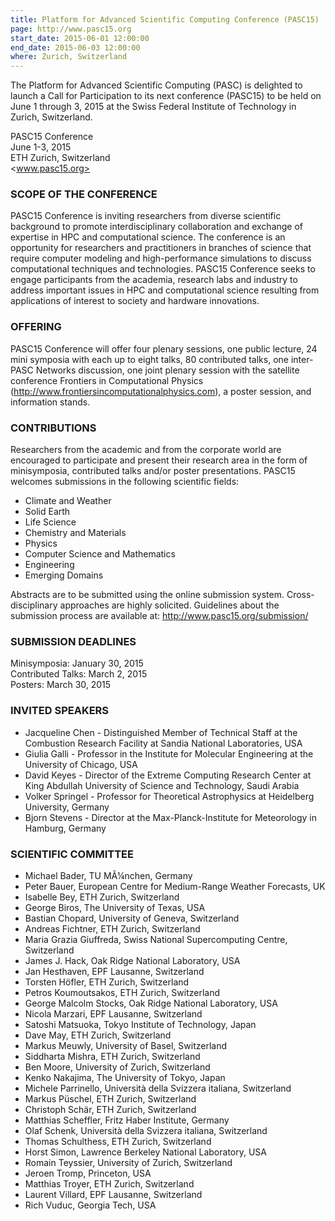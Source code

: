 ```yaml
---
title: Platform for Advanced Scientific Computing Conference (PASC15)
page: http://www.pasc15.org
start_date: 2015-06-01 12:00:00
end_date: 2015-06-03 12:00:00
where: Zurich, Switzerland
---
```


The Platform for Advanced Scientific Computing (PASC) is delighted to launch a
Call for Participation to its next conference (PASC15) to be held on June 1
through 3, 2015 at the Swiss Federal Institute of Technology in Zurich,
Switzerland.

PASC15 Conference  
June 1-3, 2015  
ETH Zurich, Switzerland  
<www.pasc15.org>


### SCOPE OF THE CONFERENCE

PASC15 Conference is inviting researchers from diverse scientific background to
promote interdisciplinary collaboration and exchange of expertise in HPC and
computational science. The conference is an opportunity for researchers and
practitioners in branches of science that require computer modeling and
high-performance simulations to discuss computational techniques and
technologies. PASC15 Conference seeks to engage participants from the academia,
research labs and industry to address important issues in HPC and computational
science resulting from applications of interest to society and hardware
innovations.

### OFFERING

PASC15 Conference will offer four plenary sessions, one public lecture, 24 mini
symposia with each up to eight talks, 80 contributed talks, one inter-PASC
Networks discussion, one joint plenary session with the satellite conference
Frontiers in Computational Physics
(<http://www.frontiersincomputationalphysics.com>), a poster session, and
information stands.

### CONTRIBUTIONS

Researchers from the academic and from the corporate world are encouraged to
participate and present their research area in the form of minisymposia,
contributed talks and/or poster presentations. PASC15 welcomes submissions in
the following scientific fields:

 - Climate and Weather
 - Solid Earth
 - Life Science
 - Chemistry and Materials
 - Physics
 - Computer Science and Mathematics
 - Engineering
 - Emerging Domains

Abstracts are to be submitted using the online submission system. 
Cross-disciplinary approaches are highly solicited.
Guidelines about the submission process are available at:
<http://www.pasc15.org/submission/>

### SUBMISSION DEADLINES

Minisymposia: January 30, 2015  
Contributed Talks: March 2, 2015  
Posters: March 30, 2015
 
### INVITED SPEAKERS

 - Jacqueline Chen - Distinguished Member of Technical Staff at the Combustion Research Facility at Sandia National Laboratories, USA
 - Giulia Galli - Professor in the Institute for Molecular Engineering at the University of Chicago, USA
 - David Keyes - Director of the Extreme Computing Research Center at King Abdullah University of Science and Technology, Saudi Arabia
 - Volker Springel - Professor for Theoretical Astrophysics at Heidelberg University, Germany
 - Bjorn Stevens - Director at the Max-Planck-Institute for Meteorology in Hamburg, Germany
 
### SCIENTIFIC COMMITTEE

 - Michael Bader, TU M&Atilde;&frac14;nchen, Germany
 - Peter Bauer, European Centre for Medium-Range Weather Forecasts, UK
 - Isabelle Bey, ETH Zurich, Switzerland
 - George Biros, The University of Texas, USA
 - Bastian Chopard, University of Geneva, Switzerland
 - Andreas Fichtner, ETH Zurich, Switzerland
 - Maria Grazia Giuffreda, Swiss National Supercomputing Centre, Switzerland
 - James J. Hack, Oak Ridge National Laboratory, USA
 - Jan Hesthaven, EPF Lausanne, Switzerland
 - Torsten H&ouml;fler, ETH Zurich, Switzerland
 - Petros Koumoutsakos, ETH Zurich, Switzerland
 - George Malcolm Stocks, Oak Ridge National Laboratory, USA
 - Nicola Marzari, EPF Lausanne, Switzerland
 - Satoshi Matsuoka, Tokyo Institute of Technology, Japan
 - Dave May, ETH Zurich, Switzerland
 - Markus Meuwly, University of Basel, Switzerland
 - Siddharta Mishra, ETH Zurich, Switzerland
 - Ben Moore, University of Zurich, Switzerland
 - Kenko Nakajima, The University of Tokyo, Japan
 - Michele Parrinello, Universit&agrave; della Svizzera italiana, Switzerland
 - Markus P&uuml;schel, ETH Zurich, Switzerland
 - Christoph Sch&auml;r, ETH Zurich, Switzerland
 - Matthias Scheffler, Fritz Haber Institute, Germany
 - Olaf Schenk, Universit&agrave; della Svizzera italiana, Switzerland
 - Thomas Schulthess, ETH Zurich, Switzerland
 - Horst Simon, Lawrence Berkeley National Laboratory, USA
 - Romain Teyssier, University of Zurich, Switzerland
 - Jeroen Tromp, Princeton, USA
 - Matthias Troyer, ETH Zurich, Switzerland
 - Laurent Villard, EPF Lausanne, Switzerland
 - Rich Vuduc, Georgia Tech, USA

